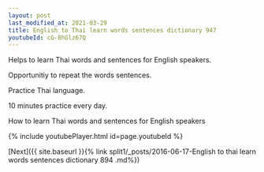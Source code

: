 ```yaml
---
layout: post
last_modified_at: 2021-03-29
title: English to Thai learn words sentences dictionary 947 
youtubeId: cG-8hGlz67Q
---
```

 
 
Helps to learn Thai words and sentences for English speakers.

Opportunitiy to repeat the words sentences. 

Practice Thai language. 
 
10 minutes practice every day. 
 
How to learn Thai words and sentences for English speakers 
 
{% include youtubePlayer.html id=page.youtubeId %}
 
 
[Next]({{ site.baseurl }}{% link  split1/_posts/2016-06-17-English to thai learn words sentences dictionary 894 .md%})
 
